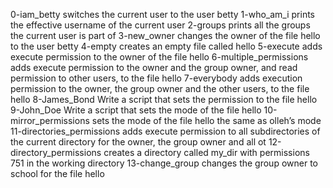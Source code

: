 0-iam_betty switches the current user to the user betty
1-who_am_i prints the effective username of the current user
2-groups prints all the groups the current user is part of
3-new_owner changes the owner of the file hello to the user betty
4-empty creates an empty file called hello
5-execute adds execute permission to the owner of the file hello
6-multiple_permissions adds execute permission to the owner and the group owner, and read permission to other users, to the file hello
7-everybody adds execution permission to the owner, the group owner and the other users, to the file hello
8-James_Bond Write a script that sets the permission to the file hello 
9-John_Doe Write a script that sets the mode of the file hello
10-mirror_permissions sets the mode of the file hello the same as olleh’s mode
11-directories_permissions adds execute permission to all subdirectories of the current directory for the owner, the group owner and all ot
12-directory_permissions creates a directory called my_dir with permissions 751 in the working directory
13-change_group changes the group owner to school for the file hello

